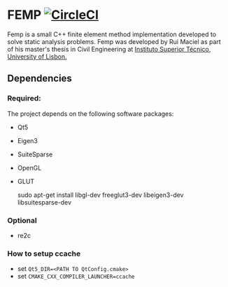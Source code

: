# FEMP [![CircleCI](https://circleci.com/gh/ruimaciel/femp/tree/master.svg?style=svg)](https://circleci.com/gh/ruimaciel/femp/tree/master)

Femp is a small C++ finite element method implementation developed to solve static analysis problems.
Femp was developed by Rui Maciel as part of his master's thesis in Civil Engineering at [Instituto Superior Técnico, University of Lisbon.](https://tecnico.ulisboa.pt/pt/)

## Dependencies

### Required: 

The project depends on the following software packages:

* Qt5
* Eigen3
* SuiteSparse
* OpenGL
* GLUT

    sudo apt-get install libgl-dev freeglut3-dev libeigen3-dev libsuitesparse-dev

### Optional

* re2c

### How to setup ccache
* set `Qt5_DIR=<PATH TO QtConfig.cmake>`
* set `CMAKE_CXX_COMPILER_LAUNCHER=ccache`